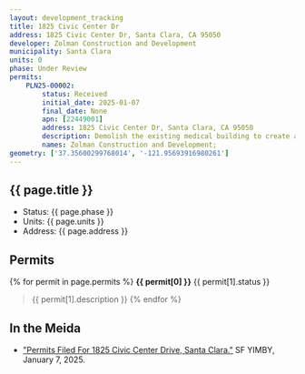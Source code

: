```yaml
---
layout: development_tracking
title: 1825 Civic Center Dr
address: 1825 Civic Center Dr, Santa Clara, CA 95050
developer: Zolman Construction and Development
municipality: Santa Clara
units: 0
phase: Under Review
permits:
    PLN25-00002:
        status: Received
        initial_date: 2025-01-07
        final_date: None
        apn: [22449001]
        address: 1825 Civic Center Dr, Santa Clara, CA 95050
        description: Demolish the existing medical building to create a 8-story multi-family residential building
        names: Zolman Construction and Development;
geometry: ['37.35600299768014', '-121.95693916980261']
---
```


## {{ page.title }}

- Status: {{ page.phase }}
- Units: {{ page.units }}
- Address: {{ page.address }}

## Permits

{% for permit in page.permits %}
  **{{ permit[0] }}** <span class="tag">{{ permit[1].status }}</span>
  >{{ permit[1].description }}
{% endfor %}

## In the Meida

- ["Permits Filed For 1825 Civic Center Drive, Santa Clara."](https://sfyimby.com/2025/01/permits-filed-for-1825-civic-center-drive-santa-clara.html) SF YIMBY, January 7, 2025.
